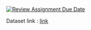 [![Review Assignment Due Date](https://classroom.github.com/assets/deadline-readme-button-22041afd0340ce965d47ae6ef1cefeee28c7c493a6346c4f15d667ab976d596c.svg)](https://classroom.github.com/a/02ACm4Zw)

Dataset link : [link](https://www.kaggle.com/datasets/grassknoted/asl-alphabet)
